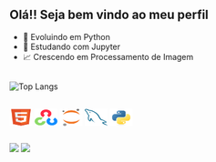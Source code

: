 ## Olá!! Seja bem vindo ao meu perfil 

- 🚀 Evoluindo em Python  
- 🌱 Estudando com Jupyter
- 📈 Crescendo em Processamento de Imagem
##

<div>
  <a href-"https://github.com/KaiqueGab">
    
 <!-- ![Anurag's GitHub stats](https://github-readme-stats.vercel.app/api?username=kaiquegab\&hide=issues\&show_icons=true&theme=tokyonight) -->
  ![Top Langs](https://github-readme-stats.vercel.app/api/top-langs/?username=kaiquegab&layout=compact&theme=tokyonight)
</div>

<div style="display: inline_block"><br>
  <img align="center" alt="HTML" height="30" width="40" src="https://raw.githubusercontent.com/devicons/devicon/master/icons/html5/html5-original.svg">
  <img align="center" alt="CSS" height="30" width="40" src="https://raw.githubusercontent.com/devicons/devicon/master/icons/opencv/opencv-original.svg">
  <img align="center" alt="Bootstrap" height="30" width="40" src="https://raw.githubusercontent.com/devicons/devicon/master/icons/jupyter/jupyter-original.svg">
  <img align="center" alt="MySql" height="30" width="40" src="https://raw.githubusercontent.com/devicons/devicon/master/icons/mysql/mysql-original.svg">
  <img align="center" alt="Python" height="30" width="40" src="https://raw.githubusercontent.com/devicons/devicon/master/icons/python/python-original.svg">
</div>

##

<div> 
  <a href = "mailto:krebonato7@gmail.com"><img src="https://img.shields.io/badge/Gmail-D14836?style=for-the-badge&logo=gmail&logoColor=white"></a>
  <a href="https://br.linkedin.com/in/ka%C3%ADquerebonato" target="_blank"><img src="https://img.shields.io/badge/-LinkedIn-%230077B5?style=for-the-badge&logo=linkedin&logoColor=white" target="_blank"></a> 
  
</div>
